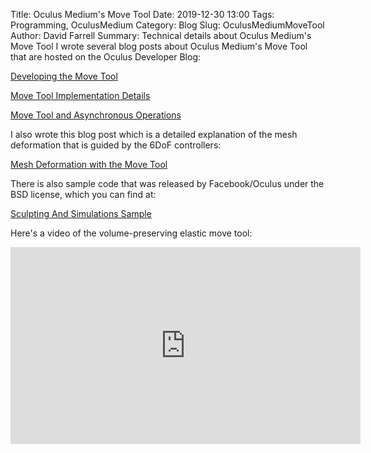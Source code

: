 Title: Oculus Medium's Move Tool
Date: 2019-12-30 13:00
Tags: Programming, OculusMedium
Category: Blog
Slug: OculusMediumMoveTool
Author: David Farrell
Summary: Technical details about Oculus Medium's Move Tool
I wrote several blog posts about Oculus Medium's Move Tool that are hosted on the Oculus Developer Blog:

[Developing the Move Tool](https://developer.oculus.com/blog/medium-under-the-hood-part-1-developing-the-move-tool/)

[Move Tool Implementation Details](https://developer.oculus.com/blog/medium-under-the-hood-part-2-move-tool-implementation/)

[Move Tool and Asynchronous Operations](https://developer.oculus.com/blog/medium-under-the-hood-part-3-move-tool-and-asynchronous-operations-/)

I also wrote this blog post which is a detailed explanation of the mesh deformation that is guided by the 6DoF controllers:

[Mesh Deformation with the Move Tool](https://developer.oculus.com/blog/move-stretch-and-deform-meshes-in-oculus-medium/)

There is also sample code that was released by Facebook/Oculus under the BSD license, which you can find at:

[Sculpting And Simulations Sample](https://github.com/fbsamples/sculpting-and-simulations-sample)

Here's a video of the volume-preserving elastic move tool:
<iframe width="560" height="315" src="https://www.youtube.com/embed/oIZSDVaVUt0" frameborder="0" allow="accelerometer; autoplay; encrypted-media; gyroscope; picture-in-picture" allowfullscreen></iframe>

